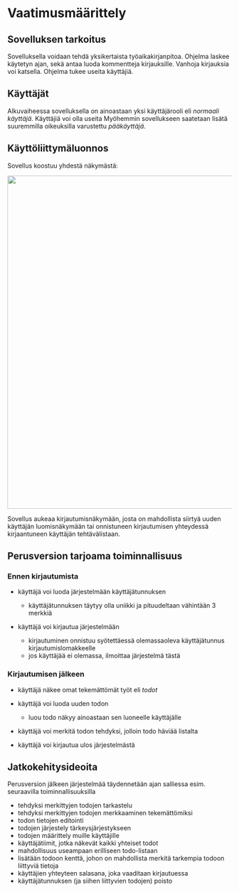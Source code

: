 # Vaatimusmäärittely

## Sovelluksen tarkoitus

Sovelluksella voidaan tehdä yksikertaista työaikakirjanpitoa. Ohjelma laskee käytetyn ajan, sekä antaa luoda kommentteja kirjauksille. Vanhoja kirjauksia voi katsella. Ohjelma tukee useita käyttäjiä.

## Käyttäjät

Alkuvaiheessa sovelluksella on ainoastaan yksi käyttäjärooli eli _normaali käyttäjä_. Käyttäjiä voi olla useita Myöhemmin sovellukseen saatetaan lisätä suuremmilla oikeuksilla varustettu _pääkäyttäjä_.

## Käyttöliittymäluonnos

Sovellus koostuu yhdestä näkymästä:

<img src="https://raw.githubusercontent.com/mluukkai/OtmTodoApp/master/dokumentaatio/kuvat/v-1.png" width="750">

Sovellus aukeaa kirjautumisnäkymään, josta on mahdollista siirtyä uuden käyttäjän luomisnäkymään tai onnistuneen kirjautumisen yhteydessä kirjaantuneen käyttäjän tehtävälistaan.

## Perusversion tarjoama toiminnallisuus

### Ennen kirjautumista

- käyttäjä voi luoda järjestelmään käyttäjätunnuksen
  - käyttäjätunnuksen täytyy olla uniikki ja pituudeltaan vähintään 3 merkkiä

- käyttäjä voi kirjautua järjestelmään
  - kirjautuminen onnistuu syötettäessä olemassaoleva käyttäjätunnus kirjautumislomakkeelle
  - jos käyttäjää ei olemassa, ilmoittaa järjestelmä tästä

### Kirjautumisen jälkeen

- käyttäjä näkee omat tekemättömät työt eli _todot_

- käyttäjä voi luoda uuden todon
  - luou todo näkyy ainoastaan sen luoneelle käyttäjälle

- käyttäjä voi merkitä todon tehdyksi, jolloin todo häviää listalta

- käyttäjä voi kirjautua ulos järjestelmästä

## Jatkokehitysideoita

Perusversion jälkeen järjestelmää täydennetään ajan salliessa esim. seuraavilla toiminnallisuuksilla

- tehdyksi merkittyjen todojen tarkastelu
- tehdyksi merkittyjen todojen merkkaaminen tekemättömiksi
- todon tietojen editointi
- todojen järjestely tärkeysjärjestykseen
- todojen määrittely muille käyttäjille
- käyttäjätiimit, jotka näkevät kaikki yhteiset todot
- mahdollisuus useampaan erilliseen todo-listaan
- lisätään todoon kenttä, johon on mahdollista merkitä tarkempia todoon liittyviä tietoja
- käyttäjien yhteyteen salasana, joka vaaditaan kirjautuessa
- käyttäjätunnuksen (ja siihen liittyvien todojen) poisto